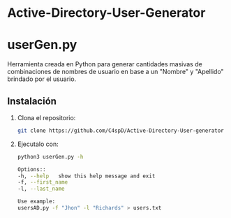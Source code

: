 # Active-Directory-User-Generator

# userGen.py

Herramienta creada en Python para generar cantidades masivas de combinaciones de nombres de usuario en base a un "Nombre" y "Apellido" brindado por el usuario.

## Instalación

1. Clona el repositorio:
   ```bash
   git clone https://github.com/C4spD/Active-Directory-User-generator
   ```

2. Ejecutalo con:
   ```bash
   python3 userGen.py -h

   Options::
   -h, --help   show this help message and exit
   -f, --first_name
   -l, --last_name

   Use example:
   usersAD.py -f "Jhon" -l "Richards" > users.txt
   ```
